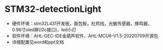 # STM32-detectionLight
* 硬件环境：stm32L431开发板，面包板，杜邦线，光敏传感器，蜂鸣器，0.96寸oled屏(i2c接口)，led小灯
* 软件环境：AHL-GEC-IDE金葫芦软件，AHL-MCU6-V1.5-20220709开源包
* 详细配置见word和ppt文档
